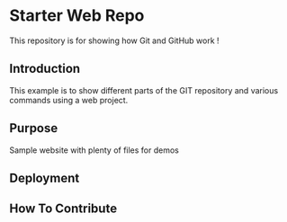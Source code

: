# Starter Web Repo

This repository is for showing how Git and GitHub work !

## Introduction
This example is to show different parts of the GIT repository and various commands using a web project.

## Purpose

Sample website with plenty of files for demos

## Deployment	

## How To Contribute

